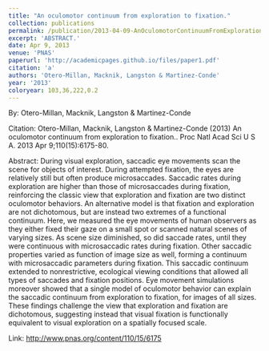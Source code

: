 ```yaml
---
title: "An oculomotor continuum from exploration to fixation."
collection: publications
permalink: /publication/2013-04-09-AnOculomotorContinuumFromExplorationToFixation_
excerpt: 'ABSTRACT.'
date: Apr 9, 2013
venue: 'PNAS'
paperurl: 'http://academicpages.github.io/files/paper1.pdf'
citation: 'a'
authors: 'Otero-Millan, Macknik, Langston & Martinez-Conde'
year: '2013'
coloryear: 103,36,222,0.2
---
```


By: Otero-Millan, Macknik, Langston & Martinez-Conde

Citation: Otero-Millan, Macknik, Langston & Martinez-Conde (2013) An oculomotor continuum from exploration to fixation.. Proc Natl Acad Sci U S A. 2013 Apr 9;110(15):6175-80. 

Abstract: During visual exploration, saccadic eye movements scan the scene for objects of interest. During attempted fixation, the eyes are relatively still but often produce microsaccades. Saccadic rates during exploration are higher than those of microsaccades during fixation, reinforcing the classic view that exploration and fixation are two distinct oculomotor behaviors. An alternative model is that fixation and exploration are not dichotomous, but are instead two extremes of a functional continuum. Here, we measured the eye movements of human observers as they either fixed their gaze on a small spot or scanned natural scenes of varying sizes. As scene size diminished, so did saccade rates, until they were continuous with microsaccadic rates during fixation. Other saccadic properties varied as function of image size as well, forming a continuum with microsaccadic parameters during fixation. This saccadic continuum extended to nonrestrictive, ecological viewing conditions that allowed all types of saccades and fixation positions. Eye movement simulations moreover showed that a single model of oculomotor behavior can explain the saccadic continuum from exploration to fixation, for images of all sizes. These findings challenge the view that exploration and fixation are dichotomous, suggesting instead that visual fixation is functionally equivalent to visual exploration on a spatially focused scale.

Link: http://www.pnas.org/content/110/15/6175

